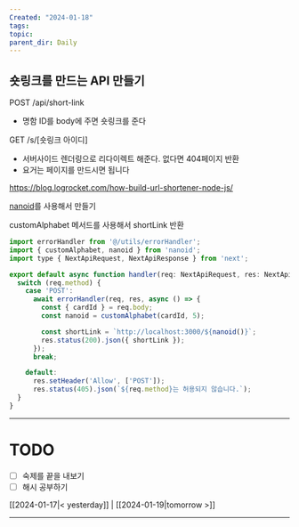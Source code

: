 ```yaml
---
Created: "2024-01-18"
tags: 
topic: 
parent_dir: Daily
---
```

## 숏링크를 만드는 API 만들기

POST /api/short-link
- 명함 ID를 body에 주면 숏링크를 준다

GET /s/[숏링크 아이디]
- 서버사이드 렌더링으로 리다이렉트 해준다. 없다면 404페이지 반환
- 요거는 페이지를 만드시면 됩니다

https://blog.logrocket.com/how-build-url-shortener-node-js/

[nanoid](https://github.com/ai/nanoid#readme)를 사용해서 만들기

customAlphabet 메서드를 사용해서 shortLink 반환
```js
import errorHandler from '@/utils/errorHandler';
import { customAlphabet, nanoid } from 'nanoid';
import type { NextApiRequest, NextApiResponse } from 'next';

export default async function handler(req: NextApiRequest, res: NextApiResponse) {
  switch (req.method) {
    case 'POST':
      await errorHandler(req, res, async () => {
        const { cardId } = req.body;
        const nanoid = customAlphabet(cardId, 5);

        const shortLink = `http://localhost:3000/${nanoid()}`;
        res.status(200).json({ shortLink });
      });
      break;

    default:
      res.setHeader('Allow', ['POST']);
      res.status(405).json(`${req.method}는 허용되지 않습니다.`);
  }
}
```


----
# TODO
- [ ] 숙제를 끝을 내보기
- [ ] 해시 공부하기
  
[[2024-01-17|< yesterday]] | [[2024-01-19|tomorrow >]]  
  
---  
